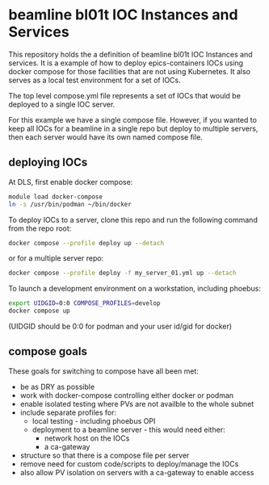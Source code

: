 # beamline bl01t IOC Instances and Services

This repository holds the a definition of beamline bl01t IOC Instances and services. It is a example of how to deploy epics-containers IOCs using docker compose for those facilities that are not using Kubernetes. It also serves as a local test environment for a set of IOCs.

 The top level compose.yml file represents a set of IOCs that would be deployed to a single IOC server.

 For this example we have a single compose file. However, if you wanted to keep all IOCs for a beamline in a single repo but deploy to multiple servers, then each server would have its own named compose file.

## deploying IOCs

At DLS, first enable docker compose:
```bash
module load docker-compose
ln -s /usr/bin/podman ~/bin/docker
```

To deploy IOCs to a server, clone this repo and run the following command from the repo root:

```bash
docker compose --profile deploy up --detach
```

or for a multiple server repo:
```bash
docker compose --profile deploy -f my_server_01.yml up --detach
```

To launch a development environment on a workstation, including phoebus:
```bash
export UIDGID=0:0 COMPOSE_PROFILES=develop
docker compose up
```
(UIDGID should be 0:0 for podman and your user id/gid for docker)

## compose goals

These goals for switching to compose have all been met:

- be as DRY as possible
- work with docker-compose controlling either docker or podman
- enable isolated testing where PVs are not availble to the whole subnet
- include separate profiles for:
  - local testing - including phoebus OPI
  - deployment to a beamline server - this would need either:
    - network host on the IOCs
    - a ca-gateway
- structure so that there is a compose file per server
- remove need for custom code/scripts to deploy/manage the IOCs
- also allow PV isolation on servers with a ca-gateway to enable access
